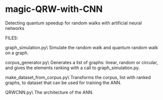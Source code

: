 # magic-QRW-with-CNN
Detecting quantum speedup for random walks with artificial neural networks

FILES:

graph_simulation.py\\
Simulate the random walk and quantum random walk on a graph.

corpus_generator.py\\
Generates a list of graphs: linear, random or circular, and gives the elements ranking with a call to graph_simulation.py.

make_dataset_from_corpus.py\\
Transforms the corpus, list with ranked graphs, to dataset that can be used for training the ANN.

QRWCNN.py\\
The architecture of the ANN.
